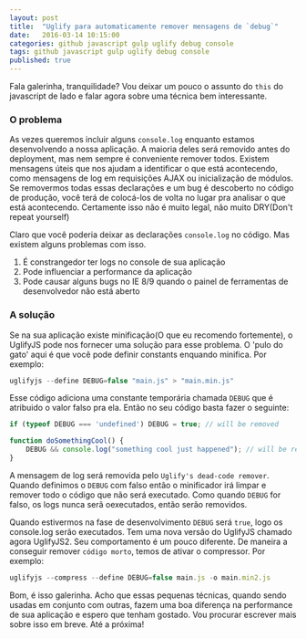 ```yaml
---
layout: post
title:  "Uglify para automaticamente remover mensagens de `debug`"
date:   2016-03-14 10:15:00
categories: github javascript gulp uglify debug console
tags: github javascript gulp uglify debug console
published: true
---
```


Fala galerinha, tranquilidade? Vou deixar um pouco o assunto do `this` do javascript de lado e falar agora sobre uma técnica bem interessante.

### O problema

 As vezes queremos incluir alguns `console.log` enquanto estamos desenvolvendo a nossa aplicação. A maioria deles será removido antes do deployment, mas nem sempre é conveniente remover todos. Existem mensagens úteis que nos ajudam a identificar o que está acontecendo, como mensagens de log em requisições AJAX ou inicialização de módulos. Se removermos todas essas declarações e um bug é descoberto no código de produção, você terá de colocá-los de volta no lugar pra analisar o que está acontecendo. Certamente isso não é muito legal, não muito DRY(Don't repeat yourself)

Claro que você poderia deixar as declarações `console.log` no código. Mas existem alguns problemas com isso. 

1. É constrangedor ter logs no console de sua aplicação 
2. Pode influenciar a performance da aplicação
3. Pode causar alguns bugs no IE 8/9 quando o painel de ferramentas de desenvolvedor não está aberto

### A solução

Se na sua aplicação existe minificação(O que eu recomendo fortemente), o UglifyJS pode nos fornecer uma solução para esse problema. O 'pulo do gato' aqui é que você pode definir constants enquando minifica. Por exemplo: 

```js
uglifyjs --define DEBUG=false "main.js" > "main.min.js"
```

Esse código adiciona uma constante temporária chamada `DEBUG` que é atribuido o valor falso pra ela. Então no seu código basta fazer o seguinte: 

```js
if (typeof DEBUG === 'undefined') DEBUG = true; // will be removed

function doSomethingCool() {
    DEBUG && console.log("something cool just happened"); // will be removed
}
```

A mensagem de log será removida pelo `Uglify's dead-code remover`. Quando definimos o `DEBUG` com falso então o minificador irá limpar e remover todo o código que não será executado. Como quando `DEBUG` for falso, os logs nunca serã oexecutados, então serão removidos. 

Quando estivermos na fase de desenvolvimento `DEBUG` será `true`, logo os console.log serão executados. Tem uma nova versão do UglifyJS chamado agora UglifyJS2. Seu comportamento é um pouco diferente. De maneira a conseguir remover `código morto`, temos de ativar o compressor. Por exemplo: 

```js
uglifyjs --compress --define DEBUG=false main.js -o main.min2.js
```

Bom, é isso galerinha. Acho que essas pequenas técnicas, quando sendo usadas em conjunto com outras, fazem uma boa diferença na performance de sua aplicação e espero que tenham gostado. Vou procurar escrever mais sobre isso em breve. Até a próxima!
